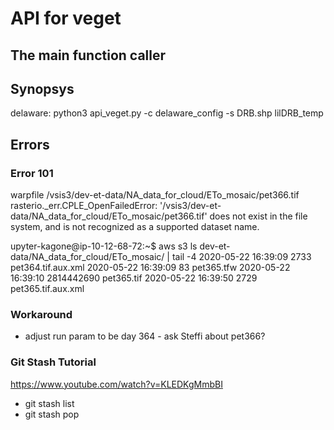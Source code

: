 # API for veget

## The main function caller

## Synopsys


delaware:
	python3 api_veget.py -c delaware_config -s DRB.shp lilDRB_temp
    

## Errors

### Error 101

warpfile /vsis3/dev-et-data/NA_data_for_cloud/ETo_mosaic/pet366.tif
rasterio._err.CPLE_OpenFailedError: '/vsis3/dev-et-data/NA_data_for_cloud/ETo_mosaic/pet366.tif' does not exist in the file system, and is not recognized as a supported dataset name.

upyter-kagone@ip-10-12-68-72:~$ aws s3 ls dev-et-data/NA_data_for_cloud/ETo_mosaic/ | tail -4
2020-05-22 16:39:09       2733 pet364.tif.aux.xml
2020-05-22 16:39:09         83 pet365.tfw
2020-05-22 16:39:10 2814442690 pet365.tif
2020-05-22 16:39:50       2729 pet365.tif.aux.xml

### Workaround

- adjust run param to be day 364 - ask Steffi about pet366?


### Git Stash Tutorial

https://www.youtube.com/watch?v=KLEDKgMmbBI

- git stash list
- git stash pop
